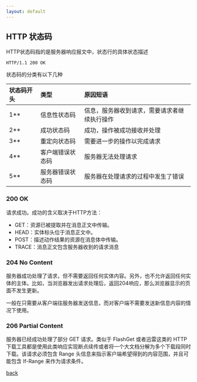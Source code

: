 ```yaml
---
layout: default
---
```


## HTTP 状态码

HTTP状态码指的是服务器响应报文中，状态行的具体状态描述
```
HTTP/1.1 200 OK
```

状态码的分类有以下几种


| 状态码开头     | 类型          | 原因短语 |
|:-------------|:------------------|:------------------|
| 1**| 信息性状态码| 信息，服务器收到请求，需要请求者继续执行操作|
| 2**| 成功状态码| 成功，操作被成功接收并处理|
| 3**| 重定向状态码| 需要进一步的操作以完成请求|
| 4**| 客户端错误状态码| 服务器无法处理请求|
| 5**|服务器错误状态码| 服务器在处理请求的过程中发生了错误|

### 200 OK
请求成功。成功的含义取决于HTTP方法：
* GET：资源已被提取并在消息正文中传输。
* HEAD：实体标头位于消息正文中。
* POST：描述动作结果的资源在消息体中传输。
* TRACE：消息正文包含服务器收到的请求消息

### 204 No Content
服务器成功处理了请求，但不需要返回任何实体内容。另外，也不允许返回任何实体的主体。比如，当浏览器发出请求处理后，返回204响应，那么浏览器显示的页面不发生更新。

一般在只需要从客户端往服务器发送信息，而对客户端不需要发送新信息内容的情况下使用。

### 206 Partial Content
服务器已经成功处理了部分 GET 请求。类似于 FlashGet 或者迅雷这类的 HTTP 下载工具都是使用此类响应实现断点续传或者将一个大文档分解为多个下载段同时下载。该请求必须包含 Range 头信息来指示客户端希望得到的内容范围，并且可能包含 If-Range 来作为请求条件。










[back](./)
